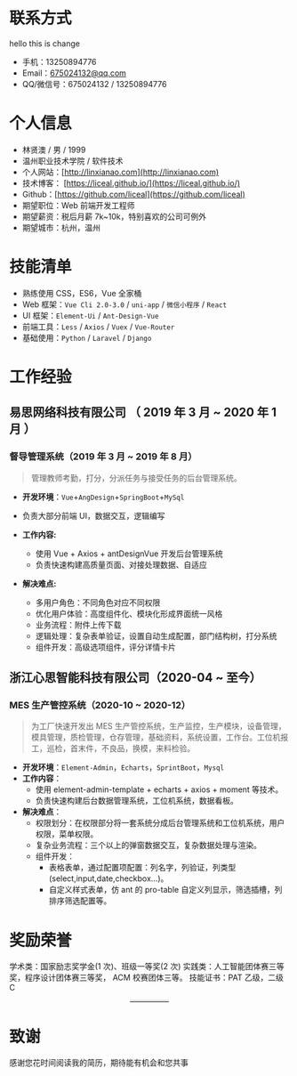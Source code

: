 # 联系方式

hello this is change

- 手机：13250894776
- Email：675024132@qq.com
- QQ/微信号：675024132 / 13250894776

# 个人信息

- 林贤澳 / 男 / 1999
- 温州职业技术学院 / 软件技术
- 个人网站：[http://linxianao.com](http://linxianao.com)
- 技术博客： [https://liceal.github.io/](https://liceal.github.io/)
- Github：[https://github.com/liceal](https://github.com/liceal)
- 期望职位：Web 前端开发工程师
- 期望薪资：税后月薪 7k~10k，特别喜欢的公司可例外
- 期望城市：杭州，温州

# 技能清单

- 熟练使用 CSS，ES6，Vue 全家桶
- Web 框架：`Vue Cli 2.0-3.0` / `uni-app` / `微信小程序` / `React`
- UI 框架：`Element-Ui` / `Ant-Design-Vue`
- 前端工具：`Less` / `Axios` / `Vuex` / `Vue-Router`
- 基础使用：`Python` / `Laravel` / `Django`

# 工作经验

## 易思网络科技有限公司 （ 2019 年 3 月 ~ 2020 年 1 月 ）

### 督导管理系统（2019 年 3 月 ~ 2019 年 8 月）

> 管理教师考勤，打分，分派任务与接受任务的后台管理系统。

- **开发环境**：`Vue`+`AngDesign`+`SpringBoot`+`MySql`
- 负责大部分前端 UI，数据交互，逻辑编写

- **工作内容:**

  - 使用 Vue + Axios + antDesignVue 开发后台管理系统
  - 负责快速构建高质量页面、对接处理数据、自适应

- **解决难点:**
  - 多用户角色：不同角色对应不同权限
  - 优化用户体验：高度组件化、模块化形成界面统一风格
  - 业务流程：附件上传下载
  - 逻辑处理：复杂表单验证，设置自动生成配置，部门结构树，打分系统
  - 组件开发：高级选项组件，评分详情卡片

## 浙江心思智能科技有限公司（2020-04 ~ 至今）

### MES 生产管控系统（2020-10 ~ 2020-12）

> 为工厂快速开发出 MES 生产管控系统，生产监控，生产模块，设备管理，模具管理，质检管理，仓存管理，基础资料，系统设置，工作台。工位机报工，巡检，首末件，不良品，换模，来料检验。

- **开发环境**：`Element-Admin`，`Echarts`，`SprintBoot`，`Mysql`
- **工作内容**：
  - 使用 element-admin-template + echarts + axios + moment 等技术。
  - 负责快速构建后台数据管理系统，工位机系统，数据看板。
- **解决难点**：
  - 权限划分：在权限部分将一套系统分成后台管理系统和工位机系统，用户权限，菜单权限。
  - 复杂业务流程：三个以上的弹窗数据交互，复杂数据处理与渲染。
  - 组件开发：
    - 表格表单，通过配置项配置：列名字，列验证，列类型(select,input,date,checkbox…)。
    - 自定义样式表单，仿 ant 的 pro-table 自定义列显示，筛选插槽，列排序筛选配置等。

# 奖励荣誉

学术类：国家励志奖学金(1 次)、班级一等奖(2 次)
实践类：人工智能团体赛三等奖，程序设计团体赛三等奖， ACM 校赛团体三等。
技能证书：PAT 乙级，二级 C

<hr style="display: block;
    width: 14%;
    margin: 0px auto;
    border: 0 none;
    border-top: 3px solid #dededc;"/>

# 致谢

感谢您花时间阅读我的简历，期待能有机会和您共事
